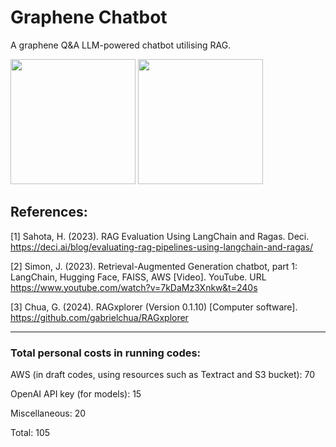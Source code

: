 # Graphene Chatbot
A graphene Q&A LLM-powered chatbot utilising RAG. 

<img src="https://github.com/sara0066/graphene/assets/154972811/51ff4da4-c2f5-43cc-ae0d-e23f4406a1c0" height="200">
<img src="https://github.com/sara0066/graphene/assets/154972811/0a5edb24-9661-4a54-83ef-cc5a207cfcec" height="200">

## References:

[1] Sahota, H. (2023). RAG Evaluation Using LangChain and Ragas. Deci. https://deci.ai/blog/evaluating-rag-pipelines-using-langchain-and-ragas/ 

[2] Simon, J. (2023). Retrieval-Augmented Generation chatbot, part 1: LangChain, Hugging Face, FAISS, AWS [Video]. YouTube. URL https://www.youtube.com/watch?v=7kDaMz3Xnkw&t=240s

[3] Chua, G. (2024). RAGxplorer (Version 0.1.10) [Computer software]. https://github.com/gabrielchua/RAGxplorer

----

### Total personal costs in running codes:
AWS (in draft codes, using resources such as Textract and S3 bucket): 70

OpenAI API key (for models): 15

Miscellaneous: 20

Total: 105
